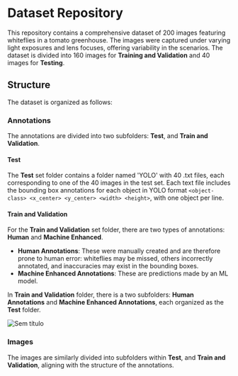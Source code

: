 # Dataset Repository

This repository contains a comprehensive dataset of 200 images featuring whiteflies in a tomato greenhouse. The images were captured under varying light exposures and lens focuses, offering variability in the scenarios. The dataset is divided into 160 images for **Training and Validation** and 40 images for **Testing**.

## Structure

The dataset is organized as follows:

### Annotations

The annotations are divided into two subfolders: **Test**, and **Train and Validation**.

#### Test
The **Test** set folder contains a folder named 'YOLO' with 40 .txt files, each corresponding to one of the 40 images in the test set. Each text file includes the bounding box annotations for each object in YOLO format `<object-class> <x_center> <y_center> <width> <height>`, with one object per line.

#### Train and Validation
For the **Train and Validation** set folder, there are two types of annotations: **Human** and **Machine Enhanced**.

- **Human Annotations**: These were manually created and are therefore prone to human error: whiteflies may be missed, others incorrectly annotated, and inaccuracies may exist in the bounding boxes.
- **Machine Enhanced Annotations**: These are predictions made by an ML model.

In **Train and Validation** folder, there is a two subfolders: **Human Annotations** and **Machine Enhanced Annotations**, each organized as the **Test** folder.

![Sem título](https://github.com/chbranco99/SmartFarming/assets/45609008/930693c5-7f9e-4224-af0f-64ee2669f297)

### Images

The images are similarly divided into subfolders within **Test**, and **Train and Validation**, aligning with the structure of the annotations.
